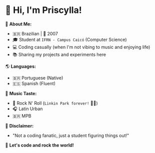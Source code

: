 # 👋 Hi, I'm Priscylla! 

📌 **About Me:**
- 🇧🇷 Brazilian | 🎂 2007
- 🎓 Student at `IFRN - Campus Caicó` (Computer Science)
- 💻 Coding casually (when I'm not vibing to music and enjoying life)
- 📚 Sharing my projects and experiments here

🌎 **Languages:**
- 🇧🇷 Portuguese (Native) 
- 🇪🇸 Spanish (Fluent)

🎵 **Music Taste:** 
- 🎸 Rock N' Roll (`Linkin Park forever!` 💙🔥) 
- 🎧 Latin Urban
- 🇧🇷 MPB

📢 **Disclaimer:**  
- "Not a coding fanatic, just a student figuring things out!"

🚀 **Let's code and rock the world!** 
